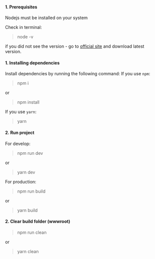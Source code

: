 #### 1. Prerequisites

Nodejs must be installed on your system

Check in terminal:

> node -v

if you did not see the version - go to [official site](https://nodejs.org/ru/download/) and download latest version.

#### 1. Installing dependencies

Install dependencies by running the following command:
If you use `npm`:

> npm i

or

> npm install

If you use `yarn`:

> yarn

#### 2. Run project

For develop:
> npm run dev

or

> yarn dev

For production:
> npm run build

or

> yarn build
 
#### 2. Clear build folder (wwwroot)

> npm run clean

or

> yarn clean